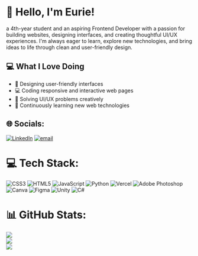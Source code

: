 # 👋 Hello, I'm Eurie!

a 4th-year student and an aspiring Frontend Developer with a passion for building websites, designing interfaces, and creating thoughtful UI/UX experiences. I'm always eager to learn, explore new technologies, and bring ideas to life through clean and user-friendly design.

## 💻 What I Love Doing

- 🎨 Designing user-friendly interfaces
- 💻 Coding responsive and interactive web pages
- 🧠 Solving UI/UX problems creatively
- 🌱 Continuously learning new web technologies

## 🌐 Socials:

[![LinkedIn](https://img.shields.io/badge/LinkedIn-%230077B5.svg?logo=linkedin&logoColor=white)](https://linkedin.com/in/https://www.linkedin.com/in/euriemanaig/) [![email](https://img.shields.io/badge/Email-D14836?logo=gmail&logoColor=white)](mailto:euriemae03@gmail.com)

# 💻 Tech Stack:

![CSS3](https://img.shields.io/badge/css3-%231572B6.svg?style=for-the-badge&logo=css3&logoColor=white) ![HTML5](https://img.shields.io/badge/html5-%23E34F26.svg?style=for-the-badge&logo=html5&logoColor=white) ![JavaScript](https://img.shields.io/badge/javascript-%23323330.svg?style=for-the-badge&logo=javascript&logoColor=%23F7DF1E) ![Python](https://img.shields.io/badge/python-3670A0?style=for-the-badge&logo=python&logoColor=ffdd54) ![Vercel](https://img.shields.io/badge/vercel-%23000000.svg?style=for-the-badge&logo=vercel&logoColor=white) ![Adobe Photoshop](https://img.shields.io/badge/adobe%20photoshop-%2331A8FF.svg?style=for-the-badge&logo=adobe%20photoshop&logoColor=white) ![Canva](https://img.shields.io/badge/Canva-%2300C4CC.svg?style=for-the-badge&logo=Canva&logoColor=white) ![Figma](https://img.shields.io/badge/figma-%23F24E1E.svg?style=for-the-badge&logo=figma&logoColor=white) ![Unity](https://img.shields.io/badge/unity-%23000000.svg?style=for-the-badge&logo=unity&logoColor=white) ![C#](https://img.shields.io/badge/c%23-%23239120.svg?style=for-the-badge&logo=csharp&logoColor=white)

# 📊 GitHub Stats:

![](https://github-readme-stats.vercel.app/api?username=euraye&theme=rose_pine&hide_border=false&include_all_commits=false&count_private=false)<br/>
![](https://nirzak-streak-stats.vercel.app/?user=euraye&theme=rose_pine&hide_border=false)<br/>
![](https://github-readme-stats.vercel.app/api/top-langs/?username=euraye&theme=rose_pine&hide_border=false&include_all_commits=false&count_private=false&layout=compact)

<!-- Proudly created with GPRM ( https://gprm.itsvg.in ) -->
